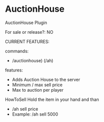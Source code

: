 # AuctionHouse

AuctionHouse Plugin

For sale or release?: NO

CURRENT FEATURES: 

commands: 
- /auctionhouse) (/ah)

features:

- Adds Auction House to the server
- Minimum / max sell price
- Max to auction per player

HowToSell
Hold the item in your hand and than 
- /ah sell price
- Example: /ah sell 5000
